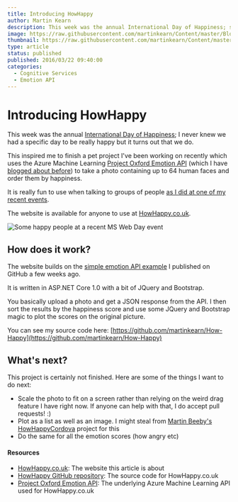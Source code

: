 ```yaml
---
title: Introducing HowHappy
author: Martin Kearn
description: This week was the annual International Day of Happiness; so i built a website ot see hwo happy you are based on your face using the Cognitive Services Emotion API
image: https://raw.githubusercontent.com/martinkearn/Content/master/Blogs/Images/HowHappyScreenShot.PNG
thumbnail: https://raw.githubusercontent.com/martinkearn/Content/master/Blogs/Images/HowHappyScreenShot_thumb.png
type: article
status: published
published: 2016/03/22 09:40:00
categories: 
  - Cognitive Services
  - Emotion API
---
```


# Introducing HowHappy

This week was the annual [International Day of Happiness](http://www.dayofhappiness.net/); I never knew we had a specific day to be really happy but it turns out that we do. 

This inspired me to finish a pet project I've been working on recently which uses the Azure Machine Learning [Project Oxford Emotion API](https://www.projectoxford.ai/emotion) (which I have [blogged about before](https://blogs.msdn.microsoft.com/martinkearn/2016/03/07/using-the-project-oxford-emotion-api-in-c-and-javascript/)) to take a photo containing up to 64 human faces and order them by happiness. 

It is really fun to use when talking to groups of people [as I did at one of my recent events](https://blogs.msdn.microsoft.com/martinkearn/2016/03/07/using-the-project-oxford-emotion-api-in-c-and-javascript/). 

The website is available for anyone to use at [HowHappy.co.uk](http://howhappy.co.uk). 

![Some happy people at a recent MS Web Day event](https://raw.githubusercontent.com/martinkearn/Content/master/Blogs/Images/HowHappyScreenShot.PNG)

## How does it work?

The website builds on the [simple emotion API example](https://github.com/martinkearn/Project-Oxford-Emotion-API-sample) I published on GitHub a few weeks ago. 

It is written in ASP.NET Core 1.0 with a bit of JQuery and Bootstrap. 

You basically upload a photo and get a JSON response from the API. I then sort the results by the happiness score and use some JQuery and Bootstrap magic to plot the scores on the original picture.

You can see my source code here: [https://github.com/martinkearn/How-Happy](https://github.com/martinkearn/How-Happy)

## What's next?

This project is certainly not finished. Here are some of the things I want to do next:

* Scale the photo to fit on a screen rather than relying on the weird drag feature I have right now. If anyone can help with that, I do accept pull requests! :)
* Plot as a list as well as an image. I might steal from [Martin Beeby's HowHappyCordova](https://github.com/thebeebs/howhappycordova) project for this
* Do the same for all the emotion scores (how angry etc)

#### Resources

* [HowHappy.co.uk](http://howhappy.co.uk): The website this article is about
* [HowHappy GitHub repository](https://github.com/martinkearn/How-Happy): The source code for HowHappy.co.uk
* [Project Oxford Emotion API](https://www.projectoxford.ai/emotion): The underlying Azure Machine Learning API used for HowHappy.co.uk
